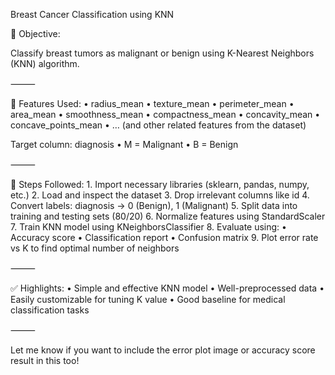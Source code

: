 Breast Cancer Classification using KNN

📝 Objective:

Classify breast tumors as malignant or benign using K-Nearest Neighbors (KNN) algorithm.

⸻

🔑 Features Used:
	•	radius_mean
	•	texture_mean
	•	perimeter_mean
	•	area_mean
	•	smoothness_mean
	•	compactness_mean
	•	concavity_mean
	•	concave_points_mean
	•	… (and other related features from the dataset)

Target column: diagnosis
	•	M = Malignant
	•	B = Benign

⸻

🧪 Steps Followed:
	1.	Import necessary libraries (sklearn, pandas, numpy, etc.)
	2.	Load and inspect the dataset
	3.	Drop irrelevant columns like id
	4.	Convert labels: diagnosis → 0 (Benign), 1 (Malignant)
	5.	Split data into training and testing sets (80/20)
	6.	Normalize features using StandardScaler
	7.	Train KNN model using KNeighborsClassifier
	8.	Evaluate using:
	•	Accuracy score
	•	Classification report
	•	Confusion matrix
	9.	Plot error rate vs K to find optimal number of neighbors

⸻

✅ Highlights:
	•	Simple and effective KNN model
	•	Well-preprocessed data
	•	Easily customizable for tuning K value
	•	Good baseline for medical classification tasks

⸻

Let me know if you want to include the error plot image or accuracy score result in this too!
